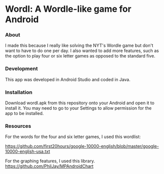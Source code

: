 # Wordl: A Wordle-like game for Android

### About
I made this because I really like solving the NYT's Wordle game but don't want to have to do one per day. I also wanted to add more features,
such as the option to play four or six letter games as opposed to the standard five.

### Development
This app was developed in Android Studio and coded in Java.

### Installation
Download wordl.apk from this repository onto your Android and open it to install it. You may need to go to your Settings to allow permission
for the app to be installed.

### Resources
For the words for the four and six letter games, I used this wordlist:

https://github.com/first20hours/google-10000-english/blob/master/google-10000-english-usa.txt

For the graphing features, I used this library.
https://github.com/PhilJay/MPAndroidChart
